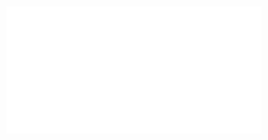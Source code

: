 <div align="center">
	<a href="https://www.youtube.com/watch?v=dQw4w9WgXcQ"><img src="https://github.com/CIRUS-LAB/.github/blob/main/profile/info.svg"></a>
</div>
